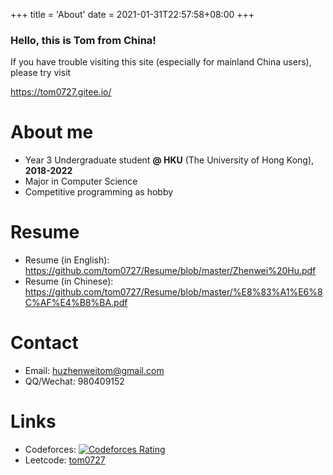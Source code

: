 +++
title = 'About'
date = 2021-01-31T22:57:58+08:00
+++

### Hello, this is Tom from China!

If you have trouble visiting this site (especially for mainland China users), please try visit 

https://tom0727.gitee.io/

# About me

- Year 3 Undergraduate student **@ HKU** (The University of Hong Kong), **2018-2022**
- Major in Computer Science
- Competitive programming as hobby <br>

# Resume
- Resume (in English): https://github.com/tom0727/Resume/blob/master/Zhenwei%20Hu.pdf
- Resume (in Chinese): https://github.com/tom0727/Resume/blob/master/%E8%83%A1%E6%8C%AF%E4%B8%BA.pdf

# Contact

- Email: huzhenweitom@gmail.com
- QQ/Wechat: 980409152

# Links

- Codeforces: [![Codeforces Rating](https://cfrating.ihcr.top/?user=tom0727&style=flat-square)](https://codeforces.com/profile/tom0727)
- Leetcode: [tom0727](https://leetcode.com/tom0727)

